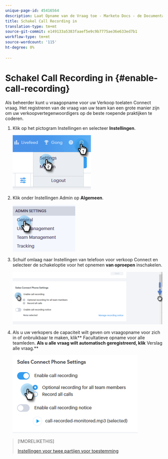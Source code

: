 ```yaml
---
unique-page-id: 45416564
description: Laat Opname van de Vraag toe - Marketo Docs - de Documentatie van het Product
title: Schakel Call Recording in
translation-type: tm+mt
source-git-commit: e149133a5383faaef5e9c9b7775ae36e633ed7b1
workflow-type: tm+mt
source-wordcount: '115'
ht-degree: 0%

---
```



# Schakel Call Recording in {#enable-call-recording}

Als beheerder kunt u vraagopname voor uw Verkoop toelaten Connect vraag. Het registreren van de vraag van uw team kan een grote manier zijn om uw verkoopvertegenwoordigers op de beste roepende praktijken te coderen.

1. Klik op het pictogram Instellingen en selecteer **Instellingen**.

   ![](assets/one.png)

1. Klik onder Instellingen Admin op **Algemeen**.

   ![](assets/two.png)

1. Schuif omlaag naar Instellingen van telefoon voor verkoop Connect en selecteer de schakeloptie voor het opnemen **van oproepen** inschakelen.

   ![](assets/three.png)

1. Als u uw verkopers de capaciteit wilt geven om vraagopname voor zich in of onbruikbaar te maken, klik** Facultatieve opname voor alle teamleden. **Als u alle vraag wilt automatisch geregistreerd, klik** Verslag alle vraag.**

   ![](assets/four.png)

>[!MORELIKETHIS]
>
>[Instellingen voor twee partijen voor toestemming](http://docs.marketo.com/x/dgC1Ag)

